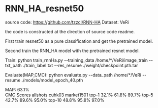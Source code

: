 # RNN_HA_resnet50
source code: https://github.com/tzzcl/RNN-HA
Dataset: VeRi

the code is constructed at the direction of source code readme.

First train resnet50 as a pure classification and get the pretrained model.

Second train the RNN_HA model with the pretrained resnet model. 

  
Train: python train_rnnHa.py --training_data  /home/*/VeRi/image_train --txt_path ./train_label.txt --res_resume ./weight/checkpoint.pth.tar 

Evaluate(MAP,CMC): python evaluate.py --data_path /home/*/VeRi --resume ./models/model_epoch_40.pth

MAP: 63.1%    
CMC Scores    allshots      cuhk03  market1501
  top-1          32.1%       61.8%       89.7%
  top-5          42.7%       89.6%       95.0%
  top-10         48.8%       95.8%       97.0%
